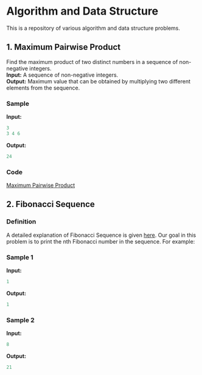 # Algorithm and Data Structure 
This is a repository of various algorithm and data structure problems.
## 1. Maximum Pairwise Product
Find the maximum product of two distinct numbers in a sequence of non-negative integers. <br /> 
**Input:** A sequence of non-negative integers. <br />
**Output:** Maximum value that can be obtained by multiplying two different elements from the sequence. <br />
### Sample
**Input:**  <br /> 
```cpp
3
3 4 6
```
**Output:**  <br /> 
```cpp
24
```
### Code
[Maximum Pairwise Product](https://github.com/ygsingh/cpp_codes/blob/master/max_pairwise_product.cpp)

## 2. Fibonacci Sequence
### Definition 

A detailed explanation of Fibonacci Sequence is given [here](https://en.wikipedia.org/wiki/Fibonacci_number). Our goal in this problem is to print the nth Fibonacci number in the sequence. For example: <br />
### Sample 1
**Input:**  <br /> 
```cpp
1
```
**Output:**  <br /> 
```cpp
1
```
### Sample 2
**Input:**  <br /> 
```cpp
8
```
**Output:**  <br /> 
```cpp
21
```


